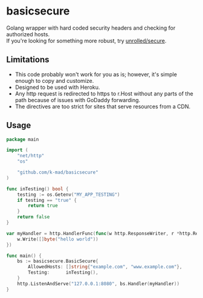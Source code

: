 # basicsecure

Golang wrapper with hard coded security headers and checking for authorized hosts.\
If you're looking for something more robust, try [unrolled/secure](https://github.com/unrolled/secure).

## Limitations

- This code probably won't work for you as is; however, it's simple enough to copy and customize.
- Designed to be used with Heroku.
- Any http request is redirected to https to r.Host without any parts of the path because of issues with GoDaddy forwarding.
- The directives are too strict for sites that serve resources from a CDN.

## Usage

~~~ go
package main

import (
    "net/http"
    "os"

    "github.com/k-mad/basicsecure"
)

func inTesting() bool {
    testing := os.Getenv("MY_APP_TESTING")
    if testing == "true" {
        return true
    }
    return false
}

var myHandler = http.HandlerFunc(func(w http.ResponseWriter, r *http.Request) {
    w.Write([]byte("hello world"))
})

func main() {
    bs := basicsecure.BasicSecure{
        AllowedHosts: []string{"example.com", "www.example.com"},
        Testing:      inTesting(),
    }
    http.ListenAndServe("127.0.0.1:8080", bs.Handler(myHandler))
}
~~~